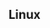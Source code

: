 <!--
 * @Author: haoluo
 * @Date: 2019-07-23 09:06:21
 * @LastEditors: haoluo
 * @LastEditTime: 2019-07-23 09:06:21
 * @Description: file content
 -->
## Linux